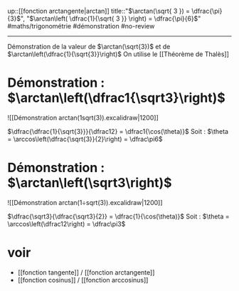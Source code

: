 up::[[fonction arctangente|arctan]]
title::"$\arctan(\sqrt{ 3 }) = \dfrac{\pi}{3}$", "$\arctan\left( \dfrac{1}{\sqrt{ 3 }} \right) = \dfrac{\pi}{6}$"
#maths/trigonométrie #démonstration  #no-review 

---

Démonstration de la valeur de $\arctan(\sqrt{3})$ et de $\arctan\left(\dfrac{1}{\sqrt{3}}\right)$
On utilise le [[Théorème de Thalès]]

# Démonstration : $\arctan\left(\dfrac1{\sqrt3}\right)$

![[Démonstration arctan(1sqrt(3)).excalidraw|1200]]

$\dfrac{\dfrac{1}{\sqrt{3}}}{\dfrac12} = \dfrac1{\cos(\theta)}$
Soit : $\theta = \arccos\left(\dfrac{\sqrt{3}}{2}\right) = \dfrac\pi6$


# Démonstration : $\arctan\left(\sqrt3\right)$

![[Démonstration arctan(1÷sqrt(3)).excalidraw|1200]]

$\dfrac{\sqrt3}{\dfrac{\sqrt3}{2}} = \dfrac{1}{\cos(\theta)}$
Soit :
$\theta = \arccos\left(\dfrac12\right) = \dfrac\pi3$




# voir

 - [[fonction tangente]] / [[fonction arctangente]]
 - [[fonction cosinus]] / [[fonction arccosinus]]

